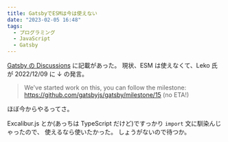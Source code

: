 ```yaml
---
title: GatsbyでESMは今は使えない
date: "2023-02-05 16:48"
tags:
  - プログラミング
  - JavaScript
  - Gatsby
---
```


[Gatsby の Discussions](https://github.com/gatsbyjs/gatsby/discussions/31599)
に記載があった。
現状、ESM は使えなくて、Leko 氏が 2022/12/09 に ↓ の発言。

> We've started work on this, you can follow the milestone: <https://github.com/gatsbyjs/gatsby/milestone/15> (no ETA!)

ほぼ今からやるってさ。

Excalibur.js とか(あっちは TypeScript だけど)ですっかり `import` 文に馴染んじゃったので、
使えるなら使いたかった。
しょうがないので待つか。
